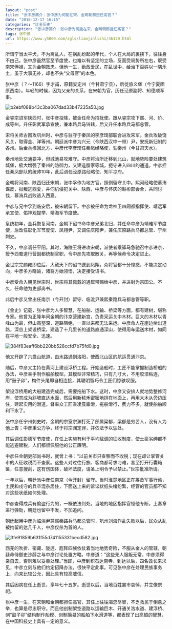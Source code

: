 ```yaml
---
layout: "post"
title: "张中彦简介：张中彦为何能在宋、金两朝都担任高官？"
date: "2018-12-17 16:15"
categories: "辽金历史"
description: "张中彦简介：张中彦为何能在宋、金两朝都担任高官？"
tags: 张中彦
url: https://www.y5000.com/zgls/liaojinlishi/36120.html
---
```






所谓宁当太平犬，不为离乱人，在祸乱纷起的年代，个人在大局的裹挟下，往往身不由己。张中彦虽然官至节度使，也难以有坚定的立场，反而受局势所左右，既受南宋俸禄，又为金朝效忠。但他一生，勤政爱民，在乱世中，给治下百姓以一隅乐土，虽于大事无补，却也不失“父母官”的本色。  

张中彦（？～1166）字才甫，原籍安定州（今甘肃宁县），后徙旅义堡（今宁夏固原西南）。年轻的时候，因为父亲的关系，在宋朝为官，历任泾原副将、知德顺军事。

![b2ebf088b43c3ba067dad33b47235a50.jpg](https://img.y5000.com/uploads/allimg/181029/b2ebf088b43c3ba067dad33b47235a50.jpg)

金睿宗进军陕西时，张中彦投降，被金任命为招抚使。跟从睿宗攻下熙、河、阶、成等州，升任彰武军承宣使，兼本路兵马铃辖，后又升任本路兵马都总管。

宋将关师古围攻巩州时，中彦与驻守于秦凤的李彦琦部联合进攻宋军。金兵攻破饶风关，取得金、洋等州。朝廷派中彦为兴元（今陕西汉中一带）尹，安抚新归附的各州。后金兵撤回北方，中彦代李彦琦任秦凤经略使，驻秦州（今甘肃天水）。

秦州地处交通要冲，但城池易攻难守。中彦将治所迁移到北山，就地势险要处建筑城堡，极大增强了秦州的防御力，又建造腊家等城，扼守进入四川的通道。中彦担任秦凤部队的统帅10年，此后调任泾原路经略使、知平凉府。

金朝将河南、陕西归还宋朝，张中孚作为地方官，照例留守关中。熙河经略使慕洧谋反，拟叛逃西夏，并伺机侵犯关中、陕西，中彦与怀庆的赵彬部会合，共同讨伐，慕洧兵战败逃入西夏。

中彦与兄中孚到临安后，被宋朝留下。中彦被任命为龙神卫四厢都指挥使、靖远军承宣使、佑神观提举、靖海军节度使。

皇统初年，金兵恢复河南，金朝下诏书命中彦兄弟北归，并任命中彦为靖难军节度使，后改任彰化军节度使、凤翔尹，又调任庆阳尹，兼任庆原路兵马都总管、宁州刺史。

不久，中彦调任平阳。其时，海陵王将进攻宋朝，派使者乘驿马急驰召中彦进京，授予西蜀道行营副都统制官职，令中彦先攻取散关，再等候命令决定进止。

金世宗完颜雍即位后，大赦天下的诏书送到凤翔，众将官都十分惶惑，不能决定动向，中彦多方晓谕，诸将方始领悟，决定接受诏书。

中彦受命入朝见世宗时，世宗将其佩戴的通犀带赐给中彦，并进封为宗国公。不久，任命他为吏部尚书。

此后中彦又曾出任南京（今开封）留守、临洮尹兼熙秦路兵马都总管等职。

《金史》记载，张中彦为人多智慧，在船舶、运输、桥梁等方面，都有建树，堪称专家。他曾为正隆年间金朝的汴京营建新宫，负责采运关中木材。巨大的木材以青峰山为最，但山高壑深，道路阻绝，一直以来都无法采运。中彦命人在崖边凿出道路，深谷上架设桥梁，建造了十几里长的道路直通深山，使得用车运送木材，如同在平地一般安全、迅速。

![384f83eaff6bb220bb528ccfd7b75fd0.jpg](https://img.y5000.com/uploads/allimg/181029/384f83eaff6bb220bb528ccfd7b75fd0.jpg)

他又开辟了六盘山航道，由水路通到洛阳，使西北山区的航运贯通汴京。

随后，中彦又主持在黄河上建设浮桥工程。开始造船时，工匠不能掌握制造桥船的办法，中彦亲手制作船舶模型。其模型非常精巧，只有几寸大，不用胶漆粘连，用“鼓子卯”，构件头尾即自相连接，其聪明智巧令工匠们惊骇叹服。

架设浮桥用的大船建造完成后，需要拖船下水。这时，中彦又安排人就地势整修河岸，使其成为斜坡直达水面，然后用新秫禾密密地排在地面上，再用大木从旁边压住，建起实用的滑道。督率众工匠乘凌晨霜滑，拖船滑行，费力不多，就使船舶顺利下水了。

张中彦任宁州刺史时，金朝的宗室宗渊打死了部属梁郁，梁郁是穷苦人，没有人为他上告；中彦秉公力争，终于将宗渊定罪，并依法予以惩处。

其后调任彰德军节度使，在任上实施有利于平均赋调的征收制度，使土豪劣绅都不能逃避赋税，人们都很佩服他的公正廉明。

中彦任金朝吏部尚书时，就曾上书：“以前关市只查察而不收税；现在却让掌管关市的人征收税而不查察。这些人对过往行旅、客商都苛求刁难，甚至打开行囊箱箧，任意搜刮，这有伤国体，破坏法度，请圣上明令予以禁止。”世宗批准所请。

一年以后，朝廷派中彦任南京（今开封）留守。当时淮楚地区正在筹备军事行动，土民和戍守的兵卒混杂居住，下面送上来的诉讼状纸头绪纷繁，经管的官员都不知对这些状纸如何处理。

中彦查得戍兵有偷盗行为的，一概依法判处。当地的地区指挥官怪他专断，上奏章进行弹劾，朝廷也留中不发，不加追问。

朝廷起用中彦为临洮尹兼熙秦路兵马都总管时，巩州刘海作乱失败以后，民众从乱被拘留的达几千人，中彦仅杀为首的人。

![3fe91859b631f55d741155331becd582.jpg](https://img.y5000.com/uploads/allimg/181029/3fe91859b631f55d741155331becd582.jpg)

西羌的吹折、密藏、陇逋、厖拜四族依仗着当地地势奇险，不服从金人的管辖，朝廷命侍御史沙醇之与中彦讨论处置方略，中彦道：“这些羌人服叛无常，中彦须得亲自去，否则难以妥善处理。”当即，中彦到积石达南寺，到达以后，四名酋长来求见，中彦立刻与他们约定招降办法，很快平定此事。可见张中彦在处理民族事务上，向来比较公允，因此具有较高威信。

其后因病在任上逝世，享年七十五岁。逝世以后，当地百姓罢市哀悼，并立像祭祀。

张中彦一生，在宋朝和金朝都担任高官，其任上往往竭忠尽智，不乏救民于倒悬之举，也算是尽忠职守。而且他创制架空道路以运输巨木、开通关洛水道、建浮桥、创“鼓子卯”结构制作船模、创制简易的船舶下水滑道等，都表现了出高超的智慧，在中国科技史上具有一定的意义。
